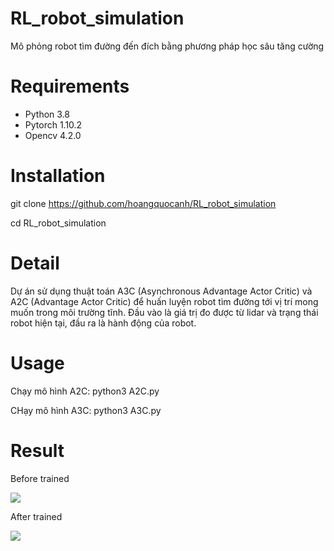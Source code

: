 # RL_robot_simulation

Mô phỏng robot tìm đường đến đích bằng phương pháp học sâu tăng cường 

# Requirements

* Python 3.8
* Pytorch 1.10.2
* Opencv 4.2.0

# Installation

git clone https://github.com/hoangquocanh/RL_robot_simulation

cd RL_robot_simulation

# Detail

Dự án sử dụng thuật toán A3C (Asynchronous Advantage Actor Critic) và A2C (Advantage Actor Critic) để huấn luyện robot tìm đường tới vị trí mong muốn trong môi trường tĩnh.
Đầu vào là giá trị đo được từ lidar và trạng thái robot hiện tại, đầu ra là hành động của robot. 
# Usage

Chạy mô hình A2C: python3 A2C.py

CHạy mô hình A3C: python3 A3C.py

# Result

Before trained

<img src="result/before.gif">

After trained

<img src="result/after.gif">


